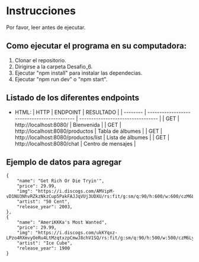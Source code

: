 # Instrucciones

Por favor, leer antes de ejecutar.

## Como ejecutar el programa en su computadora:

1. Clonar el repositorio.
2. Dirigirse a la carpeta Desafio_6.
3. Ejecutar "npm install" para instalar las dependecias.
4. Ejecutar "npm run dev" o "npm start".

## Listado de los diferentes endpoints

- HTML:
  | HTTP | ENDPOINT | RESULTADO |
  | -------- | ------------------------------------------- | --------------------------------- |
  | GET | http://localhost:8080/ | Bienvenida |
  | GET | http://localhost:8080/productos | Tabla de álbumes |
  | GET | http://localhost:8080/productos/list | Lista de álbumes |
  | GET | http://localhost:8080/chat | Centro de mensajes |

## Ejemplo de datos para agregar

    {
        "name": "Get Rich Or Die Tryin'",
        "price": 29.99,
        "img": "https://i.discogs.com/AMVipM-vD1NU3NhvRZkzNkzCup5PakFAJJqVUj3UDXU/rs:fit/g:sm/q:90/h:600/w:600/czM6Ly9kaXNjb2dz/LWRhdGFiYXNlLWlt/YWdlcy9SLTI1ODg4/Mi0xNDI1NzA3OTQw/LTg4MDUuanBlZw.jpeg",
        "artist": "50 Cent",
        "release_year": 2003,
    },
    {
        "name": "AmeriKKKa's Most Wanted",
        "price": 29.99,
        "img": "https://i.discogs.com/ukKYqxz-LPzo4RXmvyOeRu4LtMzqtxzpCmwJ8chV1SQ/rs:fit/g:sm/q:90/h:500/w:500/czM6Ly9kaXNjb2dz/LWRhdGFiYXNlLWlt/YWdlcy9SLTEyOTE1/Ny0xMTk1MzgyNDYz/LmpwZWc.jpeg",
        "artist": "Ice Cube",
        "release_year": 1900
    }
